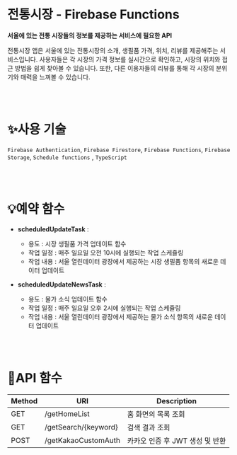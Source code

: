 # 전통시장 - Firebase Functions
**서울에 있는 전통 시장들의 정보를 제공하는 서비스에 필요한 API**

전통시장 앱은 서울에 있는 전통시장의 소개, 생필품 가격, 위치, 리뷰를 제공해주는 서비스입니다. 사용자들은 각 시장의 가격 정보를 실시간으로 확인하고, 시장의 위치와 접근 방법을 쉽게 찾아볼 수 있습니다. 또한, 다른 이용자들의 리뷰를 통해 각 시장의 분위기와 매력을 느껴볼 수 있습니다. 

<br><br>


# ✨사용 기술 
`Firebase Authentication`, `Firebase Firestore`, `Firebase Functions`, `Firebase Storage`, `Schedule functions` , `TypeScript`

<br><br>

# 💡예약 함수 

- **scheduledUpdateTask** :
    - 용도 : 시장 생필품 가격 업데이트 함수
    - 작업 일정 : 매주 일요일 오전 10시에 실행되는 작업 스케쥴링
    - 작업 내용 : 서울 열린데이터 광장에서 제공하는 시장 생필품 항목의 새로운 데이터 업데이트

- **scheduledUpdateNewsTask** :
    - 용도 : 물가 소식 업데이트 함수
    - 작업 일정 : 매주 일요일 오후 2시에 실행되는 작업 스케쥴링
    - 작업 내용 : 서울 열린데이터 광장에서 제공하는 물가 소식 항목의 새로운 데이터 업데이트


<br><br>

# 📱API 함수 
|Method|URI|Description|
|----|----|----|
|GET|/getHomeList|홈 화면의 목록 조회|
|GET|/getSearch/{keyword}|검색 결과 조회|
|POST|/getKakaoCustomAuth|카카오 인증 후 JWT 생성 및 반환|
